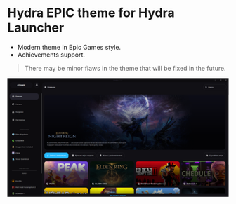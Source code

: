 # Hydra EPIC theme for Hydra Launcher

- Modern theme in Epic Games style.
- Achievements support.

> There may be minor flaws in the theme that will be fixed in the future.

![Hydra EPIC](https://github.com/atemmix/HydraEPIC/blob/HydraEPIC/themes/HydraEPIC-oylDwv2y/screenshot.png)
